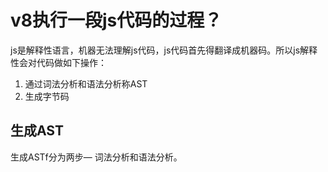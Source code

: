 # v8执行一段js代码的过程？

js是解释性语言，机器无法理解js代码，js代码首先得翻译成机器码。所以js解释性会对代码做如下操作：

1. 通过词法分析和语法分析称AST
2. 生成字节码

## 生成AST

生成ASTf分为两步— 词法分析和语法分析。



